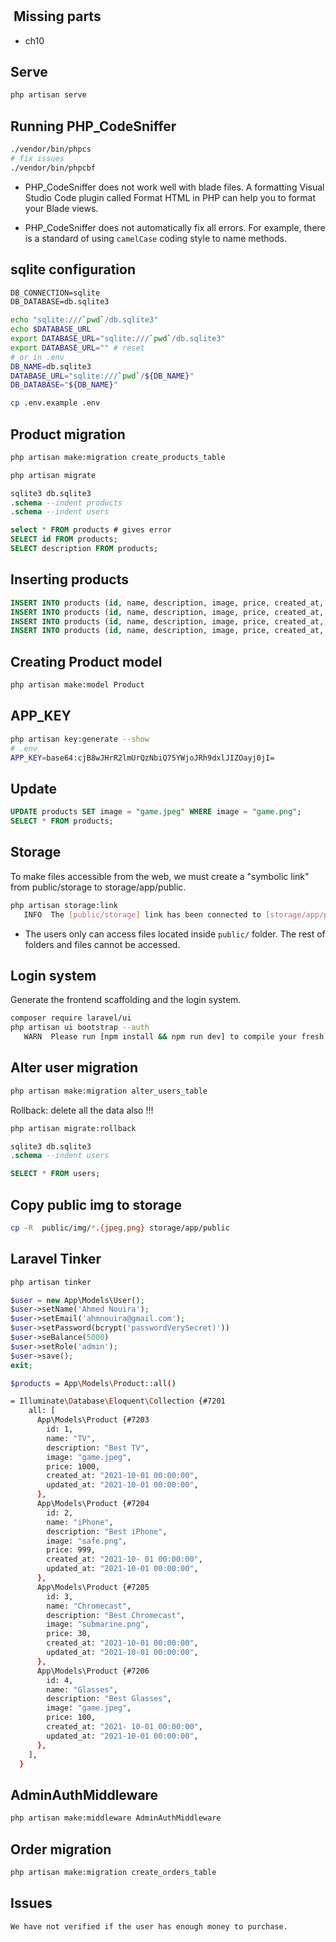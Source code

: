 #

##  Missing parts

* ch10

## Serve

```sh
php artisan serve
```

## Running PHP_CodeSniffer

```sh
./vendor/bin/phpcs
# fix issues
./vendor/bin/phpcbf
```

* PHP_CodeSniffer does not work well with blade files. A formatting Visual Studio Code plugin called Format HTML in PHP can help you to format your Blade views.

* PHP_CodeSniffer does not automatically fix all errors. For example, there is a standard of using `camelCase` coding style to name methods.

## sqlite configuration

```txt
DB_CONNECTION=sqlite
DB_DATABASE=db.sqlite3
```

```sh
echo "sqlite:///`pwd`/db.sqlite3"
echo $DATABASE_URL
export DATABASE_URL="sqlite:///`pwd`/db.sqlite3"
export DATABASE_URL="" # reset
# or in .env
DB_NAME=db.sqlite3
DATABASE_URL="sqlite:///`pwd`/${DB_NAME}"
DB_DATABASE="${DB_NAME}"
```

```sh
cp .env.example .env
```

## Product migration

```sh
php artisan make:migration create_products_table
```

```sh
php artisan migrate
```

```sql
sqlite3 db.sqlite3
.schema --indent products
.schema --indent users

select * FROM products # gives error
SELECT id FROM products;
SELECT description FROM products;
```

## Inserting products

```sql
INSERT INTO products (id, name, description, image, price, created_at, updated_at) VALUES (NULL, 'TV', 'Best TV', 'game.jpeg', '1000', '2021-10-01 00:00:00', '2021-10-01 00:00:00');
INSERT INTO products (id, name, description, image, price, created_at, updated_at) VALUES (NULL, 'iPhone', 'Best iPhone', 'safe.png', '999', '2021-10- 01 00:00:00', '2021-10-01 00:00:00');
INSERT INTO products (id, name, description, image, price, created_at, updated_at) VALUES (NULL, 'Chromecast', 'Best Chromecast', 'submarine.png', '30', '2021-10-01 00:00:00', '2021-10-01 00:00:00');
INSERT INTO products (id, name, description, image, price, created_at, updated_at) VALUES (NULL, 'Glasses', 'Best Glasses', 'game.jpeg', '100', '2021- 10-01 00:00:00', '2021-10-01 00:00:00');
```

## Creating Product model

```sh
php artisan make:model Product
```

## APP_KEY

```sh
php artisan key:generate --show
# .env
APP_KEY=base64:cjB8wJHrR2lmUrQzNbiQ75YWjoJRh9dxlJIZOayj0jI=
```

## Update

```sql
UPDATE products SET image = "game.jpeg" WHERE image = "game.png";
SELECT * FROM products;
```

## Storage

To make files accessible from the web, we must create a "symbolic link" from public/storage to storage/app/public.

```sh
php artisan storage:link
   INFO  The [public/storage] link has been connected to [storage/app/public].  
```

* The users only can access files located inside `public/` folder. The rest of folders and files cannot be accessed.

## Login system

Generate the frontend scaffolding and the login system.

```sh
composer require laravel/ui
php artisan ui bootstrap --auth
   WARN  Please run [npm install && npm run dev] to compile your fresh scaffolding.  
```

## Alter user migration

```sh
php artisan make:migration alter_users_table
```

Rollback: delete all the data also  !!!

```sh
php artisan migrate:rollback
```

```sql
sqlite3 db.sqlite3
.schema --indent users

SELECT * FROM users;
```

## Copy public img to storage

```sh
cp -R  public/img/*.{jpeg,png} storage/app/public
```

## Laravel Tinker

```sh
php artisan tinker
```

```php
$user = new App\Models\User(); 
$user->setName('Ahmed Nouira');
$user->setEmail('ahmnouira@gmail.com');
$user->setPassword(bcrypt('passwordVerySecret)'))
$user->seBalance(5000)
$user->setRole('admin'); 
$user->save(); 
exit; 
```

```sh
$products = App\Models\Product::all()

= Illuminate\Database\Eloquent\Collection {#7201
    all: [
      App\Models\Product {#7203
        id: 1,
        name: "TV",
        description: "Best TV",
        image: "game.jpeg",
        price: 1000,
        created_at: "2021-10-01 00:00:00",
        updated_at: "2021-10-01 00:00:00",
      },
      App\Models\Product {#7204
        id: 2,
        name: "iPhone",
        description: "Best iPhone",
        image: "safe.png",
        price: 999,
        created_at: "2021-10- 01 00:00:00",
        updated_at: "2021-10-01 00:00:00",
      },
      App\Models\Product {#7205
        id: 3,
        name: "Chromecast",
        description: "Best Chromecast",
        image: "submarine.png",
        price: 30,
        created_at: "2021-10-01 00:00:00",
        updated_at: "2021-10-01 00:00:00",
      },
      App\Models\Product {#7206
        id: 4,
        name: "Glasses",
        description: "Best Glasses",
        image: "game.jpeg",
        price: 100,
        created_at: "2021- 10-01 00:00:00",
        updated_at: "2021-10-01 00:00:00",
      },
    ],
  }
```

## AdminAuthMiddleware

```sh
php artisan make:middleware AdminAuthMiddleware
```

## Order migration

```sh
php artisan make:migration create_orders_table
```

## Issues

```txt
We have not verified if the user has enough money to purchase.
```
